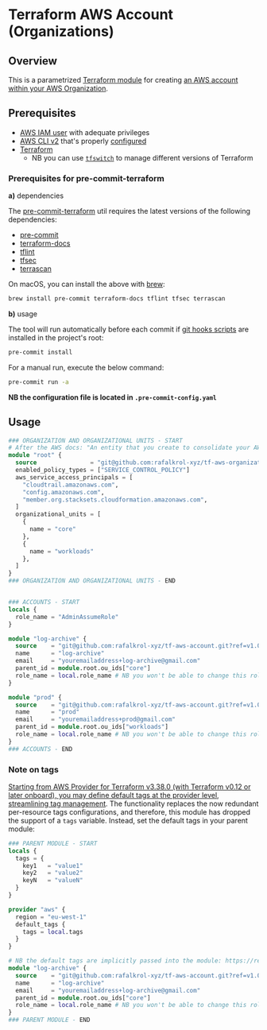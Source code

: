 # Terraform AWS Account (Organizations)

## Overview

This is a parametrized [Terraform module](https://learn.hashicorp.com/tutorials/terraform/module)
for creating [an AWS account within your AWS Organization](https://docs.aws.amazon.com/organizations/latest/userguide/orgs_manage_accounts_create.html).

## Prerequisites

* [AWS IAM user](https://docs.aws.amazon.com/IAM/latest/UserGuide/id_users.html) with adequate privileges
* [AWS CLI v2](https://docs.aws.amazon.com/cli/latest/userguide/install-cliv2.html) that's properly [configured](https://docs.aws.amazon.com/cli/latest/userguide/cli-configure-quickstart.html)
* [Terraform](https://www.terraform.io/)
  * NB you can use [`tfswitch`](https://tfswitch.warrensbox.com/) to manage different versions of Terraform

### Prerequisites for pre-commit-terraform

**a)** dependencies

The [pre-commit-terraform](https://github.com/antonbabenko/pre-commit-terraform) util requires the latest versions of the following dependencies:

* [pre-commit](https://pre-commit.com/#install)
* [terraform-docs](https://github.com/terraform-docs/terraform-docs)
* [tflint](https://github.com/terraform-linters/tflint)
* [tfsec](https://github.com/aquasecurity/tfsec)
* [terrascan](https://github.com/accurics/terrascan)

On macOS, you can install the above with [brew](https://brew.sh/):

```bash
brew install pre-commit terraform-docs tflint tfsec terrascan
```

**b)** usage

The tool will run automatically before each commit if [git hooks scripts](https://pre-commit.com/#3-install-the-git-hook-scripts) are installed in the project's root:

```bash
pre-commit install
```

For a manual run, execute the below command:

```bash
pre-commit run -a
```

**NB the configuration file is located in `.pre-commit-config.yaml`**

## Usage

```terraform
### ORGANIZATION AND ORGANIZATIONAL UNITS - START
# After the AWS docs: "An entity that you create to consolidate your AWS accounts so that you can administer them as a single unit."
module "root" {
  source               = "git@github.com:rafalkrol-xyz/tf-aws-organizations.git?ref=v1.0.0"
  enabled_policy_types = ["SERVICE_CONTROL_POLICY"]
  aws_service_access_principals = [
    "cloudtrail.amazonaws.com",
    "config.amazonaws.com",
    "member.org.stacksets.cloudformation.amazonaws.com",
  ]
  organizational_units = [
    {
      name = "core"
    },
    {
      name = "workloads"
    },
  ]
}
### ORGANIZATION AND ORGANIZATIONAL UNITS - END


### ACCOUNTS - START
locals {
  role_name = "AdminAssumeRole"
}

module "log-archive" {
  source    = "git@github.com:rafalkrol-xyz/tf-aws-account.git?ref=v1.0.0"
  name      = "log-archive"
  email     = "youremailaddress+log-archive@gmail.com"
  parent_id = module.root.ou_ids["core"]
  role_name = local.role_name # NB you won't be able to change this role name via Terraform once created
}

module "prod" {
  source    = "git@github.com:rafalkrol-xyz/tf-aws-account.git?ref=v1.0.0"
  name      = "prod"
  email     = "youremailaddress+prod@gmail.com"
  parent_id = module.root.ou_ids["workloads"]
  role_name = local.role_name # NB you won't be able to change this role name via Terraform once created
}
### ACCOUNTS - END
```

### Note on tags

[Starting from AWS Provider for Terraform v3.38.0 (with Terraform v0.12 or later onboard), you may define default tags at the provider level, streamlining tag management](https://www.hashicorp.com/blog/default-tags-in-the-terraform-aws-provider).
The functionality replaces the now redundant per-resource tags configurations, and therefore, this module has dropped the support of a `tags` variable.
Instead, set the default tags in your parent module:

```terraform
### PARENT MODULE - START
locals {
  tags = {
    key1   = "value1"
    key2   = "value2"
    keyN   = "valueN"
  }
}

provider "aws" {
  region = "eu-west-1"
  default_tags {
    tags = local.tags
  }
}

# NB the default tags are implicitly passed into the module: https://registry.terraform.io/providers/hashicorp/aws/latest/docs#default_tags
module "log-archive" {
  source    = "git@github.com:rafalkrol-xyz/tf-aws-account.git?ref=v1.0.0"
  name      = "log-archive"
  email     = "youremailaddress+log-archive@gmail.com"
  parent_id = module.root.ou_ids["core"]
  role_name = local.role_name # NB you won't be able to change this role name via Terraform once created
}
### PARENT MODULE - END
```

<!-- BEGINNING OF PRE-COMMIT-TERRAFORM DOCS HOOK -->
<!-- END OF PRE-COMMIT-TERRAFORM DOCS HOOK -->
